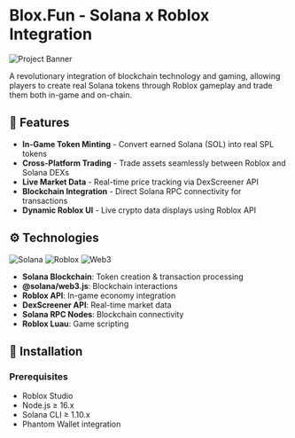 # Blox.Fun - Solana x Roblox Integration

![Project Banner](https://github.com/user-attachments/assets/fa2286ba-43ed-47b2-b260-060565867a28)

A revolutionary integration of blockchain technology and gaming, allowing players to create real Solana tokens through Roblox gameplay and trade them both in-game and on-chain.

## 🌟 Features
- **In-Game Token Minting** - Convert earned Solana (SOL) into real SPL tokens
- **Cross-Platform Trading** - Trade assets seamlessly between Roblox and Solana DEXs
- **Live Market Data** - Real-time price tracking via DexScreener API
- **Blockchain Integration** - Direct Solana RPC connectivity for transactions
- **Dynamic Roblox UI** - Live crypto data displays using Roblox API

## ⚙️ Technologies
![Solana](https://img.shields.io/badge/Solana-3C3C3D?style=for-the-badge&logo=solana)
![Roblox](https://img.shields.io/badge/Roblox-00A2FF?style=for-the-badge&logo=roblox)
![Web3](https://img.shields.io/badge/Web3.js-F16822?style=for-the-badge&logo=web3.js)

- **Solana Blockchain**: Token creation & transaction processing
- **@solana/web3.js**: Blockchain interactions
- **Roblox API**: In-game economy integration
- **DexScreener API**: Real-time market data
- **Solana RPC Nodes**: Blockchain connectivity
- **Roblox Luau**: Game scripting

## 🚀 Installation

### Prerequisites
- Roblox Studio
- Node.js ≥ 16.x
- Solana CLI ≥ 1.10.x
- Phantom Wallet integration
